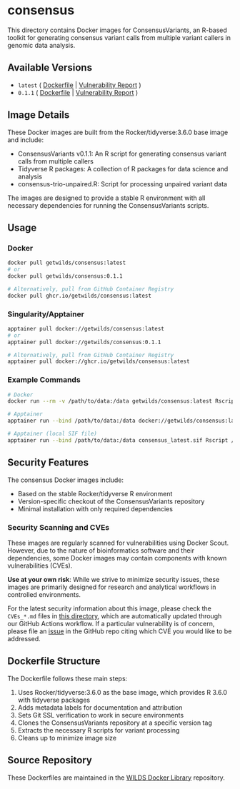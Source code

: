 # consensus

This directory contains Docker images for ConsensusVariants, an R-based toolkit for generating consensus variant calls from multiple variant callers in genomic data analysis.

## Available Versions

- `latest` ( [Dockerfile](https://github.com/getwilds/wilds-docker-library/blob/main/consensus/Dockerfile_latest) | [Vulnerability Report](https://github.com/getwilds/wilds-docker-library/blob/main/consensus/CVEs_latest.md) )
- `0.1.1` ( [Dockerfile](https://github.com/getwilds/wilds-docker-library/blob/main/consensus/Dockerfile_0.1.1) | [Vulnerability Report](https://github.com/getwilds/wilds-docker-library/blob/main/consensus/CVEs_0.1.1.md) )

## Image Details

These Docker images are built from the Rocker/tidyverse:3.6.0 base image and include:

- ConsensusVariants v0.1.1: An R script for generating consensus variant calls from multiple callers
- Tidyverse R packages: A collection of R packages for data science and analysis
- consensus-trio-unpaired.R: Script for processing unpaired variant data

The images are designed to provide a stable R environment with all necessary dependencies for running the ConsensusVariants scripts.

## Usage

### Docker

```bash
docker pull getwilds/consensus:latest
# or
docker pull getwilds/consensus:0.1.1

# Alternatively, pull from GitHub Container Registry
docker pull ghcr.io/getwilds/consensus:latest
```

### Singularity/Apptainer

```bash
apptainer pull docker://getwilds/consensus:latest
# or
apptainer pull docker://getwilds/consensus:0.1.1

# Alternatively, pull from GitHub Container Registry
apptainer pull docker://ghcr.io/getwilds/consensus:latest
```

### Example Commands

```bash
# Docker
docker run --rm -v /path/to/data:/data getwilds/consensus:latest Rscript /consensus-trio-unpaired.R --caller1_vcf /data/caller1.vcf --caller2_vcf /data/caller2.vcf --caller3_vcf /data/caller3.vcf --output_vcf /data/consensus.vcf

# Apptainer
apptainer run --bind /path/to/data:/data docker://getwilds/consensus:latest Rscript /consensus-trio-unpaired.R --caller1_vcf /data/caller1.vcf --caller2_vcf /data/caller2.vcf --caller3_vcf /data/caller3.vcf --output_vcf /data/consensus.vcf

# Apptainer (local SIF file)
apptainer run --bind /path/to/data:/data consensus_latest.sif Rscript /consensus-trio-unpaired.R --caller1_vcf /data/caller1.vcf --caller2_vcf /data/caller2.vcf --caller3_vcf /data/caller3.vcf --output_vcf /data/consensus.vcf
```

## Security Features

The consensus Docker images include:

- Based on the stable Rocker/tidyverse R environment
- Version-specific checkout of the ConsensusVariants repository
- Minimal installation with only required dependencies

### Security Scanning and CVEs

These images are regularly scanned for vulnerabilities using Docker Scout. However, due to the nature of bioinformatics software and their dependencies, some Docker images may contain components with known vulnerabilities (CVEs).

**Use at your own risk**: While we strive to minimize security issues, these images are primarily designed for research and analytical workflows in controlled environments.

For the latest security information about this image, please check the `CVEs_*.md` files in [this directory](https://github.com/getwilds/wilds-docker-library/tree/main/consensus), which are automatically updated through our GitHub Actions workflow. If a particular vulnerability is of concern, please file an [issue](https://github.com/getwilds/wilds-docker-library/issues) in the GitHub repo citing which CVE you would like to be addressed.

## Dockerfile Structure

The Dockerfile follows these main steps:

1. Uses Rocker/tidyverse:3.6.0 as the base image, which provides R 3.6.0 with tidyverse packages
2. Adds metadata labels for documentation and attribution
3. Sets Git SSL verification to work in secure environments
4. Clones the ConsensusVariants repository at a specific version tag
5. Extracts the necessary R scripts for variant processing
6. Cleans up to minimize image size

## Source Repository

These Dockerfiles are maintained in the [WILDS Docker Library](https://github.com/getwilds/wilds-docker-library) repository.
